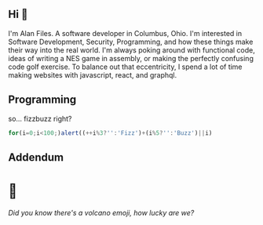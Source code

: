## Hi :wave:

I'm Alan Files. A software developer in Columbus, Ohio. I'm interested in Software Development, Security, Programming, and how these things make their way into the real world. I'm always poking around with functional code, ideas of writing a NES game in assembly, or making the perfectly confusing code golf exercise. To balance out that eccentricity, I spend a lot of time making websites with javascript, react, and graphql.

## Programming
so... fizzbuzz right?
```javascript
for(i=0;i<100;)alert((++i%3?'':'Fizz')+(i%5?'':'Buzz')||i)
```

## Addendum

# :volcano:
_Did you know there's a volcano emoji, how lucky are we?_ 


<!--
**alangfiles/alangfiles** is a ✨ _special_ ✨ repository because its `README.md` (this file) appears on your GitHub profile.

Here are some ideas to get you started:

- 🔭 I’m currently working on ...
- 🌱 I’m currently learning ...
- 👯 I’m looking to collaborate on ...
- 🤔 I’m looking for help with ...
- 💬 Ask me about ...
- 📫 How to reach me: ...
- 😄 Pronouns: ...
- ⚡ Fun fact: ...
-->
